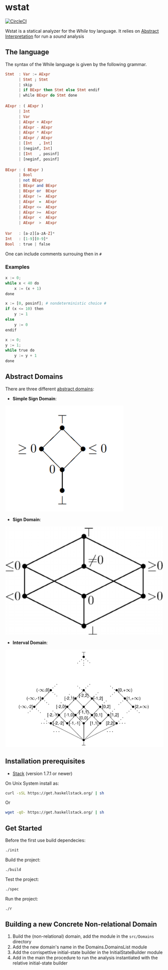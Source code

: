 # wstat

[![CircleCI](https://circleci.com/gh/parof/wstat.svg?style=svg)](https://circleci.com/gh/parof/wstat)

Wstat is a statical analyzer for the _While_ toy language. It relies on [Abstract Interpretation](https://en.wikipedia.org/wiki/Abstract_interpretation) for run a _sound_ analysis

## The language

The syntax of the While language is given by the following grammar.

```haskell
Stmt  : Var := AExpr
      | Stmt ; Stmt
      | skip
      | if BExpr then Stmt else Stmt endif
      | while BExpr do Stmt done

AExpr : ( AExpr )
      | Int
      | Var
      | AExpr + AExpr
      | AExpr - AExpr
      | AExpr * AExpr
      | AExpr / AExpr
      | [Int   , Int]
      | [neginf, Int]
      | [Int   , posinf]
      | [neginf, posinf]

BExpr : ( BExpr )
      | Bool
      | not BExpr
      | BExpr and BExpr
      | BExpr or  BExpr
      | AExpr !=  AExpr
      | AExpr  =  AExpr
      | AExpr <=  AExpr
      | AExpr >=  AExpr
      | AExpr  <  AExpr
      | AExpr  >  AExpr

Var   : [a-z][a-zA-Z]*
Int   : [1-9][0-9]*
Bool  : true | false
```

One can include comments surrouing then in `#`

### Examples

```python
x := 0;
while x < 40 do
    x := (x + 1)
done
```

```python
x := [0, posinf]; # nondeterministic choice #
if (x <= 10) then
    y := 1
else 
    y := 0
endif
```

```python
x := 0;
y := 1;
while true do
    y := y + 1
done
```

## Abstract Domains

There are three different [abstract domains](https://en.wikipedia.org/wiki/Abstract_interpretation#Examples_of_abstract_domains):

- **Simple Sign Domain**: 

![alt text](img/simpleSignDomain.png "Simple sign Domain")
- **Sign Domain**: 

![alt text](img/signDomain.png "Sign domain")
- **Interval Domain**: 

![alt text](img/intervalDomain.png "Interval domain")

## Installation prerequisites

- [Stack](https://docs.haskellstack.org/en/stable/README/) (version 1.7.1 or newer)

On Unix System install as:
```bash
curl -sSL https://get.haskellstack.org/ | sh
```
Or
```bash
wget -qO- https://get.haskellstack.org/ | sh
```

## Get Started

Before the first use build dependecies:
```bash
./init
```

Build the project:
```bash
./build
```

Test the project:
```bash
./spec
```

Run the project:
```bash
./r
```

## Building a new Concrete Non-relational Domain

1. Build the (non-relational) domain, add the module in the ```src/Domains``` directory
2. Add the new domain's name in the Domains.DomainsList module
3. Add the corrispettive initial-state builder in the InitialStateBuilder module
4. Add in the main the procedure to run the analysis instantiated with the relative initial-state builder